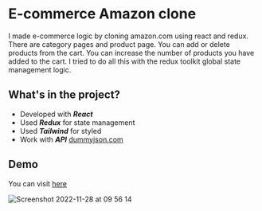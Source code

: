 # E-commerce Amazon clone

I made e-commerce logic by cloning amazon.com using react and redux. There are category pages and product page. You can add or delete products from the cart. You can increase the number of products you have added to the cart. I tried to do all this with the redux toolkit global state management logic.

## What's in the project?

+ Developed with ***React***
+ Used ***Redux*** for state management
+ Used ***Tailwind*** for styled
+ Work with ***API*** [dummyjson.com](https://dummyjson.com/)

## Demo
You can visit [here](https://e-commerce-safvan-avci.vercel.app/)

![Screenshot 2022-11-28 at 09 56 14](https://user-images.githubusercontent.com/43886857/204213285-cd892d09-4143-4851-81a9-7a9c5c282d4b.png)


